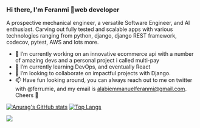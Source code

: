 ### Hi there, I'm Feranmi 👋web developer

A prospective mechanical engineer, a versatile Software Engineer, and AI enthusiast. Carving out fully tested and scalable apps with various technologies ranging from python, django, django REST framework, codecov, pytest, AWS and lots more.

- 🔭 I’m currently working on an innovative ecommerce api with a number of amazing devs and a personal project i called multi-pay
- 🌱 I’m currently learning DevOps, and eventually React
- 👯 I’m looking to collaborate on impactful projects with Django.
- 📫 Have fun looking around, you can always reach out to me on twitter with @ferrumie, and my email is alabiemmanuelferanmi@gmail.com. Cheers 🎈

[![Anurag's GitHub stats](https://github-readme-stats.vercel.app/api?username=ferrumie&count_private=true&show_icons=true&theme=radical&line_height=40)](https://github.com/anuraghazra/github-readme-stats)
[![Top Langs](https://github-readme-stats.vercel.app/api/top-langs/?username=ferrumie&line_height=2.4rem)](https://github.com/anuraghazra/github-readme-stats)


![](https://komarev.com/ghpvc/?username=ferrumie)
